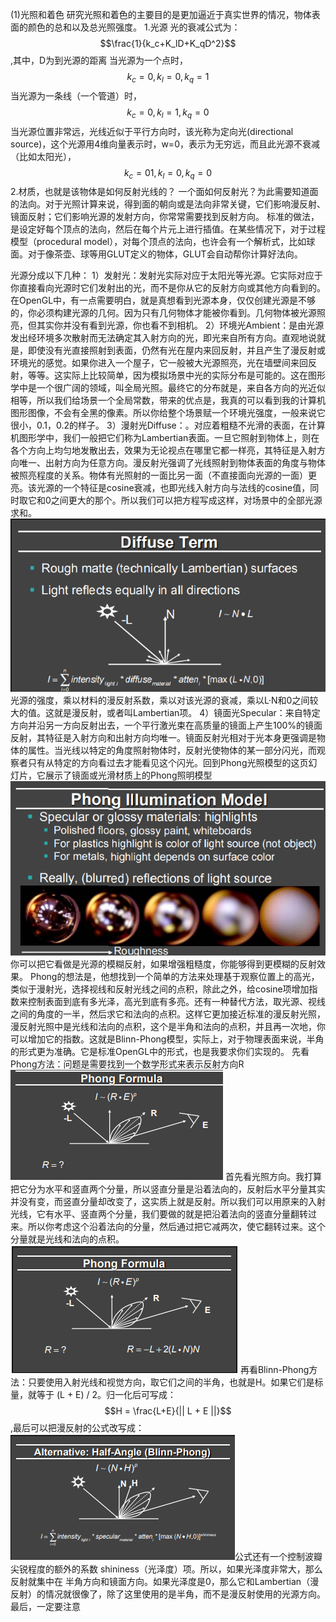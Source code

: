 (1)光照和着色
研究光照和着色的主要目的是更加逼近于真实世界的情况，物体表面的颜色的总和以及总光照强度。
1.光源
  光的衰减公式为：$$\frac{1}{k_c+K_lD+K_qD^2}$$,其中，D为到光源的距离
  当光源为一个点时，$$k_c=0,k_l=0,k_q=1$$
  当光源为一条线（一个管道）时，$$k_c=0,k_l=1,k_q=0$$
  当光源位置非常远，光线近似于平行方向时，该光称为定向光(directional source)，这个光源用4维向量表示时，w=0，表示为无穷远，而且此光源不衰减（比如太阳光），$$k_c=01,k_l=0,k_q=0$$
2.材质，也就是该物体是如何反射光线的？
    一个面如何反射光？为此需要知道面的法向。对于光照计算来说，得到面的朝向或是法向非常关键，它们影响漫反射、镜面反射；它们影响光源的发射方向，你常常需要找到反射方向。
标准的做法，是设定好每个顶点的法向，然后在每个片元上进行插值。在某些情况下，对于过程模型（procedural model），对每个顶点的法向，也许会有一个解析式，比如球面。对于像茶壶、球等用GLUT定义的物体，GLUT会自动帮你计算好法向。

光源分成以下几种：
  1）发射光：发射光实际对应于太阳光等光源。它实际对应于你直接看向光源时它们发射出的光，而不是你从它的反射方向或其他方向看到的。在OpenGL中，有一点需要明白，就是真想看到光源本身，仅仅创建光源是不够的，你必须构建光源的几何。因为只有几何物体才能被你看到。几何物体被光源照亮，但其实你并没有看到光源，你也看不到相机。
  2）环境光Ambient：是由光源发出经环境多次散射而无法确定其入射方向的光，即光来自所有方向。直观地说就是，即使没有光直接照射到表面，仍然有光在屋内来回反射，并且产生了漫反射或环境光的感觉。如果你进入一个屋子，它一般被大光源照亮，光在墙壁间来回反射，等等。这实际上比较简单，因为模拟场景中光的实际分布是可能的。这在图形学中是一个很广阔的领域，叫全局光照。最终它的分布就是，来自各方向的光近似相等，所以我们给场景一个全局常数，带来的优点是，我真的可以看到我的计算机图形图像，不会有全黑的像素。所以你给整个场景赋一个环境光强度，一般来说它很小，0.1，0.2的样子。
  3）漫射光Diffuse：。对应着粗糙不光滑的表面，在计算机图形学中，我们一般把它们称为Lambertian表面。一旦它照射到物体上，则在各个方向上均匀地发散出去，效果为无论视点在哪里它都一样亮，其特征是入射方向唯一、出射方向为任意方向。漫反射光强调了光线照射到物体表面的角度与物体被照亮程度的关系。物体有光照射的一面比另一面（不直接面向光源的一面）更亮。该光源的一个特征是cosine衰减，也即光线入射方向与法线的cosine值，同时取它和0之间更大的那个。所以我们可以把方程写成这样，对场景中的全部光源求和。
  ![](/Computer_Graphics/images/33.png)
  光源的强度，乘以材料的漫反射系数，乘以对该光源的衰减，乘以L·N和0之间较大的值。这就是漫反射，或者叫Lambertian项。
  4）镜面光Specular：来自特定方向并沿另一方向反射出去，一个平行激光束在高质量的镜面上产生100%的镜面反射，其特征是入射方向和出射方向均唯一。镜面反射光相对于光本身更强调是物体的属性。当光线以特定的角度照射物体时，反射光使物体的某一部分闪光，而观察者只有从特定的方向看过去才能看见这个闪光。回到Phong光照模型的这页幻灯片，它展示了镜面或光滑材质上的Phong照明模型![](/Computer_Graphics/images/34.png)你可以把它看做是光源的模糊反射，如果增强粗糙度，你能够得到更模糊的反射效果。
  Phong的想法是，他想找到一个简单的方法来处理基于观察位置上的高光，类似于漫射光，选择视线和反射光线之间的点积，除此之外，给cosine项增加指数来控制表面到底有多光泽，高光到底有多亮。还有一种替代方法，取光源、视线之间的角度的一半，然后求它和法向的点积。这样它更加接近标准的漫反射光照，漫反射光照中是光线和法向的点积，这个是半角和法向的点积，并且再一次地，你可以增加它的指数。这就是Blinn-Phong模型，实际上，对于物理表面来说，半角的形式更为准确。它是标准OpenGL中的形式，也是我要求你们实现的。
   先看Phong方法：问题是需要找到一个数学形式来表示反射方向R![](/Computer_Graphics/images/35.png)
   首先看光照方向。我打算把它分为水平和竖直两个分量，所以竖直分量是沿着法向的，反射后水平分量其实并没有变，而竖直分量却改变了，这实质上就是反射。所以我们可以用原来的入射光线，它有水平、竖直两个分量，我们要做的就是把沿着法向的竖直分量翻转过来。所以你考虑这个沿着法向的分量，然后通过把它减两次，使它翻转过来。这个分量就是光线和法向的点积。![](/Computer_Graphics/images/36.png)
   再看Blinn-Phong方法：只要使用入射光线和视觉方向，取它们之间的半角，也就是H。如果它们是标量，就等于 (L + E) / 2。归一化后可写成：$$H = \frac{L+E}{|| L + E ||}$$,最后可以把漫反射的公式改写成：
   ![](/Computer_Graphics/images/37.png)公式还有一个控制波瓣尖锐程度的额外的系数 shininess（光泽度）项。所以，如果光泽度非常大，那么反射就集中在
半角方向和镜面方向。如果光泽度是0，那么它和Lambertian（漫反射）的情况就很像了，除了这里使用的是半角，而不是漫反射使用的光源方向。
   最后，一定要注意

